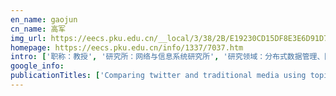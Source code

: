 ```yaml
---
en_name: gaojun
cn_name: 高军
img_url: https://eecs.pku.edu.cn/__local/3/38/2B/E19230CD15DF8E3E6D91D74E7AC_59B2E331_1EF5.jpg?e=.jpg
homepage: https://eecs.pku.edu.cn/info/1337/7037.htm
intro: ['职称：教授', '研究所：网络与信息系统研究所', '研究领域：分布式数据管理、图数据分析和学习\r\n ', '办公电话：86-10-6275 5825', '电子邮件：gaojun@pku.edu.cn', '个人主页： ']
google_info: 
publicationTitles: ['Comparing twitter and traditional media using topic models', 'Residual life predictions for ball bearings based on self-organizing map and back propagation neural network methods', 'Jointly modeling aspects and opinions with a MaxEnt-LDA hybrid', 'Geometry-based edge clustering for graph visualization', 'Topical keyphrase extraction from twitter', 'The use of carbon nanotubes to induce osteogenic differentiation of human adipose-derived MSCs in vitro and ectopic bone formation in vivo', 'Nanostructured scaffolds for bone tissue engineering', 'The effect of calcium phosphate microstructure on bone-related cells in vitro', 'An empirical study of collusion behavior in the Maze P2P file-sharing system', 'Jigsaw: Indoor floor plan reconstruction via mobile crowdsensing', 'Electrospun sulfated silk fibroin nanofibrous scaffolds for vascular tissue engineering', 'Evolutionary timeline summarization: a balanced optimization framework via iterative substitution', 'Biocompatibility and toxicity of nanoparticles and nanotubes', 'Collagen-based implants reinforced by chitin fibres in a goat shank bone defect model', 'Effect of carbon nanotubes on cellular functions in vitro', 'Current investigations into carbon nanotubes for biomedical application', 'We know what you want to buy: a demographic-based system for product recommendation on microblogs', 'Current investigations into magnetic nanoparticles for biomedical applications', 'Neural generative question answering', 'Connecting social media to e-commerce: Cold-start product recommendation using microblogging information', 'Citation count prediction: learning to estimate future citations for literature', 'An empirical study of free-riding behavior in the Maze P2P file-sharing system', '3D-printed biopolymers for tissue engineering application', 'Biocomposites reinforced by fibers or tubes as scaffolds for tissue engineering or regenerative medicine', 'In vitro degradation of porous nano-hydroxyapatite/collagen/PLLA scaffold reinforced by chitin fibres', 'Improving large graph processing on partitioned graphs in the cloud', 'Tweet recommendation with graph co-ranking', 'Effect of substrate stiffness on the functions of rat bone marrow and adipose tissue derived mesenchymal stem cells in vitro', 'Robust incentives via multi‐level Tit‐for‐Tat', 'On the existence of uniformly optimally reliable networks', 'Osteogenic differentiation of human adipose‐derived stem cells induced by osteoinductive calcium phosphate ceramics', 'Biomedical investigation of CNT based coatings', 'Timeline generation through evolutionary trans-temporal summarization', 'Maturation of osteoblast-like SaoS2 induced by carbon nanotubes', 'Dynamic equilibrium between cancer stem cells and non-stem cancer cells in human SW620 and MCF-7 cancer cell populations', 'Improved Hemocompatibility and Endothelialization of Vascular Grafts by Covalent Immobilization of Sulfated Silk Fibroin on Poly(lactic-co-glycolic acid) Scaffolds', 'Magnesium based degradable biomaterials: A review', 'To better stand on the shoulder of giants', "Experiments on 'HPJava'", 'Chemical characteristics and cytocompatibility of collagen‐based scaffold reinforced by chitin fibers for bone tissue engineering', 'Repairing goat tibia segmental bone defect using scaffold cultured with mesenchymal stem cells', 'Elastic sketch: Adaptive and fast network-wide measurements', 'Repair of bone defect in femoral condyle using microencapsulated chitosan, nanohydroxyapatite/collagen and poly (L‐lactide)‐based microsphere‐scaffold delivery system', 'Plasmonic (thermal) electromagnetically induced transparency in metallic nanoparticle–quantum dot hybrid systems', 'Collagen‐based scaffolds reinforced by chitosan fibres for bone tissue engineering', 'A shifting bloom filter framework for set queries', 'Leveraging product adopter information from online reviews for product recommendation', 'Mining user intents in twitter: A semi-supervised approach to inferring intent categories for tweets', 'I, poet: automatic chinese poetry composition through a generative summarization framework under constrained optimization', 'Evaluating and optimizing I/O virtualization in kernel-based virtual machine (KVM)', 'A simple cache partitioning approach in a virtualized environment', 'Implementation issues of a cloud computing platform.', 'Apolipoprotein A-IV regulates chylomicron metabolism–mechanism and function', 'Effects of physicochemical properties of nanomaterials on their toxicity', 'In vitro evaluation of porous poly(L‐lactic acid) scaffold reinforced by chitin fibers', 'SIFT based automatic registration of remotely-sensed imagery', 'Selective hardware/software memory virtualization', 'Deformation behavior of solid polymer during hot embossing process', 'SSHLDA: a semi-supervised hierarchical topic model', 'Architectural design and evaluation of an efficient Web-crawling system', 'Effect of microporosity on scaffolds for bone tissue engineering', 'Dynamically tunable plasmon induced transparency in a graphene-based nanoribbon waveguide coupled with graphene rectangular resonators structure on sapphire substrate', 'The co-effect of collagen and magnesium ions on calcium carbonate biomineralization', 'Improving the performance of hypervisor-based fault tolerance', 'On heterogeneous neighbor discovery in wireless sensor networks', 'Porous poly-L-lactic acid scaffold reinforced by chitin fibers', 'A group-theoretic framework for rendezvous in heterogeneous cognitive radio networks', 'Modification of amorphous poly (ethylene terephthalate) surface by UV light and plasma for fabrication of an electrophoresis chip with an integrated gold microelectrode', 'Towards ubiquitous indoor localization service leveraging environmental physical features', 'The use of nanoscaled fibers or tubes to improve biocompatibility and bioactivity of biomedical materials', 'Sextant: Towards ubiquitous indoor localization service by photo-taking of the environment', 'Evaluation of methods for relative comparison of retrieval systems based on clickthroughs', 'Two effective functions on hashing URL', 'In vitro biocompatibility and osteoblast differentiation of an injectable chitosan/nano-hydroxyapatite/collagen scaffold', 'Low Cost Working Set Size Tracking.', 'Optimizing the performance of virtual machine synchronization for fault tolerance', 'Synthesis of large-scale multistream heat exchanger networks based on stream pseudo temperature', 'Maze: A social peer-to-peer network', 'Physiological pulsatile flow culture conditions to generate functional endothelium on a sulfated silk fibroin nanofibrous scaffold', 'Multi-story indoor floor plan reconstruction via mobile crowdsensing', 'Boosting named data networking for data dissemination in urban VANET scenarios', 'Automatic labeling hierarchical topics', 'Game theoretic approaches for wireless proactive caching', 'Microstructure and properties of a TiAl alloy prepared by mechanical milling and subsequent reactive sintering', 'Addressing the hidden terminal problem for heterogeneous coexistence between TDM and CSMA networks in white space', 'Caching as a service: Small-cell caching mechanism design for service providers', 'Apolipoprotein A-IV reduces hepatic gluconeogenesis through nuclear receptor NR1D1', 'Optimized top-k processing with global page scores on block-max indexes', 'Infer user interests via link structure regularization', 'Timeline generation with social attention', 'Coastal upwelling observed by multi-satellite sensors', 'Dynamic rheological behaviors of the bone scaffold reinforced by chitin fibres', '灰色系统理论应用于苦瓜主要品种的评估', 'Molecular docking and site-directed mutagenesis of a Bacillus thuringiensis chitinase to improve chitinolytic, synergistic lepidopteran-larvicidal and nematicidal activities', 'A survey on i/o virtualization and optimization', 'Fast live cloning of virtual machine based on xen', 'Exploring demographic information in social media for product recommendation', 'Resin composites reinforced by nanoscaled fibers or tubes for dental regeneration', 'System light-loading technology for mHealth: manifold-learning-based medical data cleansing and clinical trials in WE-CARE project', 'Achieving both high precision and high recall in near-duplicate detection', 'Side-chain-promoted benzodithiophene-based conjugated polymers toward striking enhancement of photovoltaic properties for polymer solar cells', 'Self-assembly Z-scheme heterostructured photocatalyst of Ag 2 O@ Ag-modified bismuth vanadate for efficient photocatalytic degradation of single and dual organic pollutants …', 'The applications of conductive nanomaterials in the biomedical field', 'A novel burst-based text representation model for scalable event detection', 'Summarize what you are interested in: An optimization framework for interactive personalized summarization', 'A paper recommender for scientific literatures based on semantic concept similarity', 'Exploring both content and link quality for anti-spamming', 'A comparative study on models for estimating evapotranspiration', 'PCRC-based HPF compilation', 'Fair caching algorithms for peer data sharing in pervasive edge computing environments', 'Mining product adopter information from online reviews for improving product recommendation', 'Dynamically tunable slow light based on plasmon induced transparency in disk resonators coupled MDM waveguide system', 'Boosting named data networking for efficient packet forwarding in urban VANET scenarios', 'Electromagnetically induced transparency and theoretical slow light in semiconductor multiple quantum wells', 'Prevalence rate of nosocomial infection in 2009: investigation and analysis [J]', 'Investigation on the mechanism of the osteoinduction for calcium phosphate', 'Bring reputation system to social network in the maze P2P file-sharing system', '拆分型 Bloom Filter', 'A shifting framework for set queries', 'Fiber-reinforced scaffolds in soft tissue engineering', 'Pyramid sketch: A sketch framework for frequency estimation of data streams', 'In vitro evaluation of combined sulfated silk fibroin scaffolds for vascular cell growth', 'A multilayer microdevice for cell-based high-throughput drug screening', 'A teapot graph and its hierarchical structure of the Chinese web', 'Self-doping n-type polymer as a cathode interface layer enables efficient organic solar cells by increasing built-in electric field and boosting interface contact', 'Eventsearch: a system for event discovery and retrieval on multi-type historical data', 'Homogeneous chitosan/poly (L-lactide) composite scaffolds prepared by emulsion freeze-drying', 'Ocean wave measurements based on satellite synthetic aperture radar (SAR) and numerical wave model (WAM) data–extreme sea state and cross sea analysis', 'Repairing 25 mm bone defect using fibres reinforced scaffolds as well as autograft bone', 'Double switching from normal to anomalous dispersion via trichromatic phase manipulation of electromagnetically induced transparency', 'Search engine: principle, technology and system', 'The occurrence of Longfengshania in the early Cambrian from Haikou, Yunnan, China', 'Towards a Java environment for SPMD programming', 'Roadside unit caching: Auction-based storage allocation for multiple content providers', 'Wideband and low dispersion slow light in lattice-shifted photonic crystal waveguides', 'Comprehensive classification study of coal fines genetic mechanism and origin site', 'A preprocessing framework and approach for web applications', 'Improved relevance ranking in WebGather', 'The application of nanomaterials in controlled drug delivery for bone regeneration', 'Magnetic and fluorescent bifunctional chitosan microspheres embedding with fluorescent-labeling drug as a drug delivery system', 'Mining new business opportunities: Identifying trend related products by leveraging commercial intents from microblogs', 'Identifying event-related bursts via social media activities', 'Mobile social big data: Wechat moments dataset, network applications, and opportunities', 'The effect of mechanical loads on the degradation of aliphatic biodegradable polyesters', 'A lightweight execution framework for massive independent tasks', 'A comparative study on several typical feature selection methods for Chinese Web page categorization', 'A prototype of Fortran‐to‐Java converter', 'High-performance liquid chromatographic columns of small diameter', 'Algorithmic management for improving collective productivity in crowdsourcing', 'Ultrafast and low-power dynamically tunable plasmon-induced transparencies in compact aperture-coupled rectangular resonators', 'Using polymeric scaffolds for vascular tissue engineering', 'The model, architecture and mechanism behind realcourse', 'Research of personalization technologies based on web mining [J]', 'Cold filter: A meta-framework for faster and more accurate stream processing', 'User based aggregation for biterm topic model', 'Systematic design of wideband slow light in ellipse-hole photonic crystal waveguides', 'GOSR: geographical opportunistic source routing for VANETs', 'Prediction of the amount of urban waste solids by applying a gray theoretical model', 'First measurement of the branching fraction of the decay ', 'Application of CT in analysis of structure of compacted soil', 'High‐Efficiency Polymer Solar Cells Over 13.9% With a High VOC Beyond 1.0\u2009V by Synergistic Effect of Fluorine and Sulfur', 'Content centric peer data sharing in pervasive edge computing environments', 'ApoA-IV improves insulin sensitivity and glucose uptake in mouse adipocytes via PI3K-Akt Signaling', 'Influence maximization in messenger-based social networks', 'Itrust: interpersonal trust measurements from social interactions', 'Incorporating social role theory into topic models for social media content analysis', 'Regulatory responses to excess zinc ingestion in growing rats', 'Electromagnetically induced transparency and slow light in a Λ-type three-level system of GaAs/AlGaAs multiple quantum wells', 'DMM: A dynamic memory mapping model for virtual machines', 'Search Engine: Principle, Technology and Systems', 'Contrast study on the micro-FTIR characters between deformed and undeformed coals', 'The evolution of link-attributes for pages and its implications on web crawling', 'Anycast-another communication model for IP', 'More than six hundred new families of Newtonian periodic planar collisionless three-body orbits', 'Sf-sketch: A fast, accurate, and memory efficient data structure to store frequencies of data items', 'TNF-alpha and IL-6 inhibit apolipoprotein A-IV production induced by linoleic acid in human intestinal Caco2 cells', 'Visualizing timelines: Evolutionary summarization via iterative reinforcement between text and image streams', 'Late Cretaceous‐Cenozoic exhumation of the Yanji area, northeast China: Constraints from fission‐track thermochronology', 'Dynamic memory paravirtualization transparent to guest OS', 'Multi-layer PMMA microfluidic chips with channel networks for liquid sample operation', 'Recommending scientific literatures in a collaborative tagging environment', 'Formative Mechanism and Impact Factors for Simultaneous Nitrification and Denitrification [J]', 'Revealing the position effect of an alkylthio side chain in phenyl-substituted benzodithiophene-based donor polymers on the photovoltaic performance of non-fullerene organic …', 'Electronic spill-out induced spectral broadening in quantum hydrodynamic nanoplasmonics', 'Comparison of cellular responses of mesenchymal stem cells derived from bone marrow and synovium on combined silk scaffolds', 'Originator or propagator? Incorporating social role theory into topic models for twitter content analysis', 'A survey on question and answering systems', 'Synergetic promotional effects between cerium oxides and manganese oxides for NH3-selective catalyst reduction over Ce–Mn/TiO2', 'Estimation of dynamic asymmetric tail dependences: an empirical study on Asian developed futures markets', 'A conceptual modeling approach to virtual organizations in the grid', 'UAV offloading: Spectrum trading contract design for UAV-assisted cellular networks', 'Characterization of a newly isolated marine fungus Aspergillus dimorphicus for optimized production of the anti-tumor agent wentilactones', 'Interaction of ApoA-IV with NR4A1 and NR1D1 represses G6Pase and PEPCK transcription: nuclear receptor-mediated downregulation of hepatic gluconeogenesis in mice and a human …', 'A qualitative analysis of barriers to accessing HIV/AIDS-related services among newly diagnosed HIV-positive men who have sex with men in China', 'Lymphatic diamine oxidase secretion stimulated by fat absorption is linked with histamine release', 'The use of injectable chitosan/nanohydroxyapatite/collagen composites with bone marrow mesenchymal stem cells to promote ectopic bone formation in vivo', 'A micropump based on water potential difference in plants', 'Proactive video push for optimizing bandwidth consumption in hybrid CDN-P2P VoD systems', 'The use of bioactive peptides to modify materials for bone tissue repair', 'Understanding smartphone sensor and app data for enhancing the security of secret questions', 'Ecology-inspired coexistence of heterogeneous wireless networks', 'A software scheme for UAV’s safe landing area discovery', 'Biomed Mater Res', 'Noninvasive evaluation of injectable chitosan/nano-hydroxyapatite/collagen scaffold via ultrasound', 'Photonic electromagnetically induced transparency and collapse of superradiant modes in Bragg multiple quantum wells', 'Undergraduate computing education in China: a brief status and perspective', 'Amplitude and phase control of trichromatic electromagnetically induced transparency', 'VEHICLE-BRIDGE DYNAMIC ANALYSIS FOR LONG SPAN HIGHWAY AND RAILWAY BI-PURPOSE CABLE-STAYED BRIDGE [J]', 'Web search engine: characteristics of user behaviors and their implication', 'Java as a language for scientific parallel programming', 'Employing structurally similar acceptors as crystalline modulators to construct high efficiency ternary organic solar cells', 'A novel 2nd-order shape function based digital image correlation method for large deformation measurements', 'Rational skeletal rigidity of conjugated microporous polythiophenes for gas uptake', 'The effect of fluid shear stress on the in vitro degradation of poly(lactide‐co‐glycolide) acid membranes', 'Influence Analysis by Heterogeneous Network in MOOC Forums: What Can We Discover?.', 'Testing the evolution of crude oil market efficiency: Data have the conn', 'Kerr non-linearity and four-wave mixing in a double-cascade type four-level system of multiple quantum wells', 'Electromagnetically induced transparency and slow light in V-type three-level system of GaAs/AlGaAs multiple quantum wells', 'Application of remote sensing technology to estimate river basin evapotranspiration', 'Rejecting outliers based on correspondence manifold', 'Use of TerraSAR-X data for oceanography', 'Rapid cultivation of aerobic granular sludge and influence of extracellular polymeric substances on granulation', '单层单跨钢框架抗火性能的试验研究', '搜索引擎倒排文件的一种分块组织技术', 'Network Topology Autolayout Algorithm Based on Repulsion-Tension Model [J]', 'Implementation and Applications of A Chinese Web Page Automatic Categorization Approach [J]', 'Research and evaluation of near-replicas of Web pages detection algorithms', 'Parallel replacement mechanism for multithread', 'Parallel replacement mechanism for multithread', 'HeavyKeeper: An Accurate Algorithm for Finding Top-  Elephant Flows', 'HeavyGuardian: Separate and guard hot items in data streams', 'Global ship accidents and ocean swell-related sea states.', 'A novel method to in vitro evaluate biocompatibility of nanoscaled scaffolds', 'Sea surface wind speed retrieval from TerraSAR-X HH polarization data using an improved polarization ratio model', 'Multichannel broadcast via channel hopping in cognitive radio networks', 'Synthesis and characterization of chitosan-graft-poly (lactic acid) copolymer', 'Emulsion Self‐Assembly Synthesis of Chitosan/Poly(lactic‐co‐glycolic acid) Stimuli‐Responsive Amphiphiles', 'MicroRNA-27a activity is not suppressed in porcine oocytes', 'Event recognition from news webpages through latent ingredients extraction', 'An embedded CAN-BUS communication module for measurement and control system', 'Coupling Effect Between Coalification and Tectonic-thermal Events—Geological Records of Geodynamics of Sedimentary Basin', 'Simultaneous removal of nitrogen and phosphorus by using aerobic granular sludge', 'Manufacturing of Ti3SiC2 lubricated Co-based alloy coatings using laser cladding technology', 'Effect of ApoA4 on SERPINA3 mediated by nuclear receptors NR4A1 and NR1D1 in hepatocytes', 'Difference bloom filter: A probabilistic structure for multi-set membership query', 'On the inherent self-excited macroscopic randomness of chaotic three-body systems', 'The application of inorganic nanomaterials in bone tissue engineering', 'First total syntheses and antimicrobial evaluation of penicimonoterpene, a marine-derived monoterpenoid, and its various derivatives', 'From fast light to slow light in resonantly driven quantum dot systems', 'Fabrication of a thermoplastic multilayer microfluidic chip', 'Theoretical ultraslow bright and dark optical solitons in cascade-type GaAs/AlGaAs multiple quantum wells', 'A dynamic cache partitioning mechanism under virtualization environment', 'Efficient phrase querying with flat position index', 'Studies on electrical properties and CO-sensing characteristics of La0. 9□ 0.1 FeO3', 'Effects of earthworms on surface clogging characteristics of intermittent sand filters', 'On the relationship among learning collaboration and innovation', 'A measurement study of the structured overlay network in P2P file-sharing systems', 'A measurement study of the structured overlay network in P2P file-sharing applications', 'LilyTask: A task-oriented parallel computation model', 'Empowering sketches with machine learning for network measurements', 'Surface modification of nanofibrous matrices via layer-by-layer functionalized silk assembly for mitigating the foreign body reaction', 'Type-aware question answering over knowledge base with attention-based tree-structured neural networks', 'Rethinking the link prediction problem in signed social networks', 'Sea surface wind streaks in spaceborne synthetic aperture radar imagery', 'Study of the polarimetric characteristics of mud flats in an intertidal zone using C-and X-band spaceborne SAR data', 'Spatial and temporal variations of oil spills in the North Sea observed by the satellite constellation of TerraSAR-X and TanDEM-X', 'The dynamic processes of sea ice on the east coast of Antarctica—A case study based on spaceborne synthetic aperture radar data from terraSAR-X', 'Observation of two-dimensional Faraday waves in extremely shallow depth', 'A case of Hashimoto’s encephalopathy misdiagnosed as viral encephalitis', '导航辅助前十字韧带单束与双束重建的比较研究', 'Efficient LRU-based working set size tracking', 'Exploring peer heterogeneity: Towards understanding and application', 'Context modeling for ranking and tagging bursty features in text streams', 'REMOCA: hypervisor remote disk cache', 'Towards a global schema for web entities', 'Modelling the kinetics of aggregate breakage using improved breakage kernel', '走进多核时代', 'Biogeochemical cycle of Sulfer in the Calamagrostis angustifolia wetland ecosystem in the Sanjiang Plain, China', 'The distribution of internal waves in the East China Sea and the Yellow Sea studied by multi-sensor satellite images', 'Static task distribute algorithm based on task relation in LilyTask.', 'Preparation of super composite cement with a lower clinker content and a larger amount of industrial wastes', 'A Scheme to Construct a Global File System', 'Disequilibria, economic reforms and economic policies: A theoretical and empirical investigation for China', 'One memory access sketch: a more accurate and faster sketch for per-flow measurement', 'Derivation of sea surface tidal current from spaceborne SAR constellation data', 'Enabling fair spectrum sharing: Mitigating selfish misbehaviors in spectrum contention', 'Tunable amplification and absorption properties in double-Λ system of GaAs/AlGaAs multiple quantum wells', 'Microchannel refill: A new method for fabricating 2D nanochannels in polymer substrates', 'Sizespotsigs: An effective deduplicate algorithm considering the size of page content', 'Coal cinder filtration as pretreatment with biological processes to treat pharmaceutical wastewater', 'Early interfacial reaction and undercooling solidification behavior of Sn-3.5 Ag/Cu system', 'Filling modes of polymer during submicron and nano-fabrication near glass transition temperature', 'The Study on Separating and Purifying the Total Falvones from Crataegus Pinnatifida Bge by Macroreticular Adsorbents [J]', '基于 MPEG-Ⅰ/Ⅱ 视频内容认证的半脆弱水印方案', 'Approaches to Simultaneous Nitrification and Denitrification in Biological Treatment of Wastewater [J]', '一种评价搜索引擎信息覆盖率的模型及其验证', '电子束蒸发沉积 Al-Cr 合金涂层研究', 'Reliable graphs with unreliable nodes', 'Fast openflow table lookup with fast update', 'TapLock: Exploit finger tap events for enhancing attack resilience of smartphone passwords', 'Sea surface wind retrievals from SIR-C/X-SAR data: A revisit', 'On the stability of the three classes of Newtonian three-body planar periodic orbits', 'A dynamic hybrid model to simulate fractured reservoirs', 'Joint power allocation and bit loading for enhanced SVC video downlink transmissions over SDMA/OFDMA networks', 'Structure of different types of coal metamorphism by HTEM', 'A cache scheme based on LRU-like algorithm', 'Input estimation algorithm based on modification of innovation sequence for maneuvering target tracking', 'XRank: Learning More fromWeb User Behaviors', 'An efficient anycast routing protocol based on multi-metrics', 'Financial reforms and regional investment conflicts in China: A game-theoretic analysis', 'Ternary Polymer Solar Cells with High Efficiency of 14.24% by Integrating Two Well‐Complementary Nonfullerene Acceptors', 'Capabilities of Chinese Gaofen-3 synthetic aperture radar in selected topics for coastal and ocean observations', 'Constant IP lookup with FIB explosion', 'Over a thousand new periodic orbits of a planar three-body system with unequal masses', 'Experimental study of yarn friction slip and fabric shear deformation in yarn pull-out test', 'Observation of two coupled Faraday waves in a vertically vibrating Hele-Shaw cell with one of them oscillating horizontally', 'Fine-grained probability counting: Refined loglog algorithm', 'Dynamic slot-length control for reducing neighbor discovery latency in wireless sensor networks', 'Personalized citation recommendation via convolutional neural networks', 'Population distribution projection by modeling geo homophily in online social networks', 'PNE: label embedding enhanced network embedding', 'A comblike time-valve used in capillary-driven microfluidic devices', 'Moocon: a framework for semi-supervised concept extraction from Mooc content', 'Effects of different fluid shear stress patterns on the in vitro degradation of poly (lactide‐co‐glycolide) acid membranes', 'Derivation of sea surface wind directions from TerraSAR-X data using the local gradient method', 'Hydroacoustic monitoring of fish migration in the Changzhou Dam fish passage', 'Geoscience and Remote Sensing', 'Application of ultrasound on monitoring the evolution of the collagen fiber reinforced nHAC/CS composites in vivo', 'Semantic vs positions: Utilizing balanced proximity in language model smoothing for information retrieval', 'Optimization of parameters for melt crystallization of p-Cresol', 'BFBD: a bloom filter based buffering data dissemination algorithm for vehicular Ad hoc networks', 'Volumetric property of three amino acids in urea-water mixtures', '一种快速的 XML 语义检索算法', 'A personalized re-ranking algorithm based on relevance feedback', 'An xml-driven component-based software framework for mobile robotic applications', 'A pattern-based voting approach for concept discovery on the Web', 'Engineering of web infomall: The chinese web archive', 'CDAL: A scalable scheme for digital resource reorganization', 'Modeling of vector quantization image coding in an ant colony system', 'An infrastructure for attribute addressable P2P network: Barnet', '鲁棒性话者辨识中的一种改进的马尔科夫模型', 'Computer-aided Distance Collaborative Learning Theory Environment and Technology', 'A dynamic reconfiguration model for a distributed web crawling system', 'FID-sketch: an accurate sketch to store frequencies in data streams', 'Collisionless periodic orbits in the free-fall three-body problem', 'File: A novel framework for predicting social status in signed networks', 'The 1223 new periodic orbits of planar three-body problem with unequal mass and zero angular momentum', 'Theoretical analysis on caching effects in urban vehicular ad hoc networks', 'A connectivity resilient dynamic multi‐channel assignment method for VANET', 'Observations of highly localized oscillons with multiple crests and troughs', 'Scaffolds reinforced by fibers or tubes for tissue repair', 'The structural evolution character of different types of coal metamorphism and its geological significance', 'Efficiently collecting relevance information from clickthroughs for web retrieval system evaluation', 'Relative link quality assessment and hybrid routing scheme for wireless mesh networks', 'Quantitative detection of human cytomegalovirus in aggressive and chronic periodontitis lesions.', '中国矿区土壤种子库研究的必要性与挑战', 'Efficient Collecting Relevence Information   from Clickthroughs for Web Retrieval System Evaluation', '1)(Department of Computer Science and Technology, Peking University, Beijing 100871) 2)(Department of Computer Science, Michigan Technological University, Houghton, USA …', 'Recent patents on polymeric scaffolds for tissue engineering', 'The diagnostic value of 64-multislice CT in patients with peripheral arterial occlusive diseases: comparison with digital subtraction angiography', 'Impact of availability in P 2 P file sharing system caused by active peers.', 'Performance Lossless Voltage Scheduling for Low Energy Software [J]', 'Principle, techique, and biomedical applications of spectral imaging [J]', 'Spatio-temporal data model for landuse monitoring', 'Graphs with most number of three point induced connected subgraphs', 'DRL360: 360-degree Video Streaming with Deep Reinforcement Learning', 'Retrieval of sea surface wind speeds from Gaofen-3 full polarimetric data', 'Who is Your Best Friend? Ranking Social Network Friends According to Trust Relationship', 'Data-driven lightweight interest point selection for large-scale visual search', 'Uav offloading: Spectrum trading contract design for uav assisted 5g networks', 'Enhanced antitumoral activity of quercetin against lung cancer cells using biodegradable poly (lactic acid)-based polymeric nanoparticles', 'Reliable and high quality adhesive bonding for microfluidic devices', 'A microfluidic design to provide a stable and uniform in vitro microenvironment for cell culture inspired by the redundancy characteristic of leaf areoles', 'Pattern transition of two-dimensional Faraday waves at an extremely shallow depth', 'A Multidisciplined Teaching Reform of Biomaterials Course for Undergraduate Students', 'Evaporation characteristics of micropores in biomimetic micropump', 'Fabrication of 1D nanochannels on thermoplastic substrates using microchannel compression', 'Simultaneous measurements by advanced SAR and radar altimeter on potential improvement of ocean wave model assimilation', 'A road based multi-channel assignment method for VANET', 'Hierarchical topic integration through semi-supervised hierarchical topic modeling', 'Dynamic cache partitioning based on hot page migration', 'Hierarchical graph summarization: leveraging hybrid information through visible and invisible linkage', 'A broadband 3 dB coplanar waveguides directional coupler with conductor-backed asymmetric coplanar waveguides compensation', 'A finegrained digestion of news webpages through Event Snippet Extraction', 'Detecting and Analyzing VM-exits', 'Experimental Study on Hot Embossing of Micro/Nano Grating', '2, Deng Juemei1 1. State Key Laboratory of Coal Resources and Safe Exploitation, China University of Mining and Technology, Beijing 100083, China 2. North China Institute of …', 'Histrace: building a search engine of historical events', 'Extraction, Measurement and Analysis of Social Network in Chinese Web', 'Wireless multi-hop network scenario emulation with MinMax error', 'CSFS: a Java enabled network file storage system', 'CSFS: a Java enabled network file storage system', 'Emergint: 一种支持多节点并发动态增删的 P2P 路由算法', 'Blooming and fruiting habits, microspore genesis and development of male gametes of Trigonobalanus doichangensis', 'SemanticPeer: an ontology-based P2P lookup service', 'Global file store: a massive storage system on the internet-concept and design', 'Signal Detection of Global Climate Change and External Forcing Factors', 'Discussion on hydrogenic superimpose position of high-grade uranium deposits in Zhuguang-Jiuyi region', 'Runtime oriented HPF compilation', 'Effects of alternating temperatures on development and reproduction of the armyworm, Mythimna separata (Walker)', 'Some Properties of T-optimal Graphs', 'Primal-Dual Heuristics for Multiple Set Covering', 'Primal-dual heuristics for multiple set covering', 'Supervised User Ranking in Signed Social Networks', 'Faraday waves in a Hele-Shaw cell', 'How important is economic policy uncertainty for capital structure decisions? evidence from US firms', 'Abc: a practicable sketch framework for non-uniform multisets', 'A feature-based approach for the redefined link prediction problem in signed networks', 'The commodity price and exchange rate dynamics', 'Biocompatibility and toxicity of nanobiomaterials 2014', 'Reduction of pure dephasing rates of excitons by population decay in quantum-dot semiconductor optical amplifiers', 'Controllable amplification, absorption, and dispersion in double‐cascade‐type four‐level system of multiple quantum wells', 'Validation of coastal wind and wave fields by high resolution satellite data', 'Effective time ratio: a measure for web search engines with document snippets', 'Many-Task Computing', 'Fracture mechanism of metal electrode integrated on a chip and fabrication of a poly (ethylene terephthalate) electrophoresis microchip', 'Coastal wind field and sea state measured by TerraSAR-X', 'Representing a web page as sets of named entities of multiple types: a model and some preliminary applications', 'Exploration mode and structural control of deep coal resources', 'Abdominal splenosis: CT and MRI features of 2 cases.', 'INFLUENCE OF TECTONIC-THERMAL PROCESS ON COALIFICATION', 'The distribution of internal waves in the China Seas studied by multi-sensor satellite images', 'To Establish a New Teaching Pattern for Training the Clinical Technique and Practical Working Ability of the Students in Stomatology [J]', 'Emergint: A P2P Routing Algorithm That Supports Multi-Node Dynamic Concurrent Join and Leave', 'Arrangement and stress analysis of nuclear piping systems', 'Implementation strategy of communication in a HPF compiler and related algorithms', 'An osmotic pressure equation of uncharged micelle and oil/water microemulsion systems', 'Studies of integration and optimization of interpreted and compiled languages', 'Incorporation of multi-walled carbon nanotubes to PMMA bone cement improves cytocompatibility and osseointegration', 'Learning at the Edge: Smart Content Delivery in Real World Mobile Social Networks', 'Peptide‐modified bone repair materials: Factors influencing osteogenic activity', 'Biomaterials research of China from 2013 to 2017 based on bibliometrics and visualization analysis', 'Coloring embedder: a memory efficient data structure for answering multi-set query', 'On heterogeneous duty cycles for neighbor discovery in wireless sensor networks', 'Towards Practical Link Prediction Approaches in Signed Social Networks', 'Early detection of rumors in heterogeneous mobile social network', 'ID Bloom Filter: Achieving Faster Multi-Set Membership Query in Network Applications', 'Uniform, stable supply of medium for in vitro cell culture using a robust chamber', 'Single hash: Use one hash function to build faster hash based data structures', 'The effect of fluid shear stress on the in vitro release kinetics of sirolimus from PLGA films', 'Laser-bulge based ultrasonic bonding method for fabricating multilayer thermoplastic microfluidic devices', 'Unsupervised embedding for latent similarity by modeling heterogeneous mooc data', 'Holistic reality examination on practical challenges in a mobile crowdsensing application', 'Spatial Confinement of the Electrical Field Affected by Quantum Effects in Plasmonic Dimer Sandwiching a Single Molecule', 'An approach to discrimination of sea ice from open water using SAR data', 'Porous poly (L-lactic acid) scaffold reinforced by titanium dioxide nanoparticles', 'Generating Semantic Concept Map for MOOCs.', 'A Tale of Two Styles: Do Qualified Foreign Institutional Investors Have an Edge Over Domestic Funds Managers in China?', 'A novel microfluidic time gate for controlling flow of liquids', 'Study on Degradation Mechanism of Stress in Generation Process of Coal-Bed Methane', 'External-integrated biomimetic micropump for microfluidic system', 'Biocompatibility and toxicity of nanobiomaterials 2013', 'On the cascading spectrum contention problem in self-coexistence of cognitive radio networks', 'Theoretical study of transmission spectrum in cavity-waveguide side-coupled systems', 'InfoMall: A Large-Scale Storage System for Web Archiving', 'Direct and indirect intraband optical absorption due to carrier transitions from discrete levels to continuum states in quantum dot system', 'A connectivity invariant dynamic multichannel assignment method for VANET', 'Osteogenesis capability and degradation property evaluation of injectable biomaterials: Comparison of computed tomography and ultrasound', 'DART: A Directional Antenna Based RouTing Protocol for Ad-Hoc Networks with High Mobility', 'Sea surface wind field retrieval from TerraSAR-X and its applications to coastal areas', '外侧半月板桶柄样撕裂联合缝合技术的应用', 'A novel photonic crystal waveguide-based symmetric-Mach-Zehnder-type ultrafast all-optical switch using quantum dot semiconductor optical amplifier', 'A framework to analyze the impact of maps on VANET simulation', 'Expression of aquaporin-2 and cell apoptosis in collecting ducts during kidney development of mouse', '星形细胞肿瘤 CT 灌注成像参数与 MVD 的相关性', 'An Analytical Macro-micro-model for a Micromixer', 'MiFDR: Measurement of Inherent Frame Delivery Ratio of Wireless Links in Multi-rate Wireless Network', "Evaluating density forecasts of the model with a conditional skewed-t distribution for China's stock markets", 'On the construction of a large scale Chinese web test collection', 'Determination of rosuvastatin in urine by HPLC-MS/MS assay and study on its pharmacokinetics in healthy subjects', 'Cooperative Engagement Capability of American Navy [J]', '八面河地区新生代构造变形与孔店组油气成藏', 'Density functional study of potential energy function and stability of MT1 (M= Cu, Au, Ag) molecules', 'Research and implementation of stretch-out operation in Daya Bay Nuclear Power Station', 'Semantic Modeling for Virtual Organization: A Case for Virtual Course', 'Effect of Acupuncture on serum interlukin-6 in women with postmenopausal osteoporosis', '数据筛选技术在并行 I/O 中的应用', 'Consumption demand, saving behaviour and rational expectations: an application of disequilibrium modelling to China 1952-92', 'Fiscal decentralization, financial reform and macroeconomic control in China', 'Preliminary study on pollen storage of some cruciferous vegetables', 'Applications of Carbon Nanotubes in Bone Tissue Regeneration and Engineering: Superiority, Concerns, Current Advancements, and Prospects', 'Fine-grained probability counting for cardinality estimation of data streams', 'Effect of width on the properties of Faraday waves in Hele-Shaw cells', 'A Generic Technique for Sketches to Adapt to Different Counting Ranges', 'Topographical patterning: characteristics of current processing techniques, controllable effects on material properties and co-cultured cell fate, updated applications in …', 'Comparison of sea surface wind field measured by HY-2A scatterometer and WindSat in global oceans', 'Enabling Symbiotic Coexistence of Heterogeneous Cognitive Radio Networks', 'Towards Reading Comprehension for Long Documents.', 'Experimental study on yarn pullout test of STF modified fabric', 'Diamond sketch: Accurate per-flow measurement for real IP streams', 'Accurate per-flow measurement with bloom sketch', 'SSS: An Accurate and Fast Algorithm for Finding Top-k Hot Items in Data Streams', 'Rectangular hash table: Bloom filter and bitmap assisted hash table with high speed', 'Exclusive and efficient excitation of plasmonic breathing modes of a metallic nanodisc with the radially polarized optical beams', 'Modeling geo-homopholy in online social networks for population distribution projection', 'A Virtual Channel Allocation Algorithm for NoC', 'Pervasive edge data sharing in MANET', 'FISF: Better User Experience using Smaller Bandwidth for Panoramic Virtual Reality Video', 'The relationship between the exact exchange potential and dephasing induced by Coulomb interaction in quantum plasmonics', 'Observation of sea surface wind and wave in x-band TerraSAR-X and TanDEM-X over Hurricane Sandy', 'SF-sketch: Slim-fat-sketch with GPU assistance', 'Fit the elephant in a box-towards IP lookup at on-chip memory access speed', 'Study on oil spills in the North Sea forties field observed in TerraSAR-X and TanDEM-X imagery', 'Quantifying caching effects in urban VANETs', 'Subgroup decomposition analyses of D3h and D4h plasmonic metamolecule Fano resonance spectrum', 'Improving the QoE of mobile data access for long-lived connections in cellular networks', 'Theoretical simulation of carrier capture and relaxation rates in quantum-dot semiconductor optical amplifiers', 'Interpersonal trust measurements from social interactions in Facebook', 'A metric learning based approach to evaluate task-specific time series similarity', 'Detecting memory leak using virtualization technology', 'Using lexical and thematic knowledge for name disambiguation', 'Efficient Communications in Mobile Hybrid Wireless Networks', 'Interactive performance optimization for desktop virtualization environment', 'Biocompatibility and toxicity of nanobiomaterials', 'New developments of biomaterials course for biomedical engineering education', 'Design of the hydraulic absorber for hydraulic catapult system', 'Diadem: Prefetch-based traffic shaping for energy saving in wireless networks', 'Calcium phosphate materials for bone repair application', 'Analysis of an Event of Parametric Rolling onboard RV “Polarstern” based on Data from a Shipborne Wave Radar', '黑龙江省嘉荫县乌拉嘎断陷中, 新生代地层序列与盆地演化', 'Starting control for wet dual clutch transmission based on intelligent control', 'The investigation of the formaldehyde gas sensor based on organic thin-film-transistors', 'Remote Disk Cache for Virtual Machines', 'HisTrace: A system for mining on news-related articles instead of web pages', 'Chinese e-Social Science -- a Low-End Approach', 'Fast Booting Many Similar Virtual Machine', 'A Surrey of Fitness Training Facilities and Equipment in Shenyang', 'Knowledge discovery by network visualization', 'Building a story tracer out of a web archive', 'Coastal wind analysis based on active radar in Qingdao for Olympic sailing event', '高压下天然顽火辉石能量色散 X 射线粉末衍射研究', 'A Measurement Study of the Structured Overlay Network in P2P File-Sharing Systems', 'An effective approach based on rough set and topic cluster to build peer communities', 'Promotional ranking of search engine results: giving new web pages a chance to prove their values', 'Chinese e-Social Science: A low-end approach', 'Online Course Organization', 'How to Work Together? Interdisciplinary Collaboration in e-Social Science', 'Enhancing duplicate collection detection through replica boundary discovery', 'The design and implementation of lilytask in shared memory', 'Investors dilemma: the volatility of the New Zealand exchange rate: short term performance of the NZ dollar versus the US dollar', 'A P2P Objects Location Model for Higher Access Success Rate over Dynamic Networks [J]', 'Experiences deploying peer-to-peer network for a distributed file system', 'A method to improve the transiently chaotic neural network', 'Methodologies of the personalized courseware construction tools for e-learning', 'SROAM: an end-to-end service model for improved performance in roaming over wireless LAN networks', 'A Network Topology Auto-Layout Algorithm Based on “Concentric-Arrange” Model', 'A distributed storage system based on messaging and queuing middleware [J]', 'O-Ethylation of Catechol and Ethanol on Al-P-Ti-Si-O Catalyst', 'Experiences and Lessons from Conducting an International Collaborative Web-based Education Programme', 'Efficient Compilation of Forall Statement with Runtime Support,"', 'E cient Compilation of Forall Statement with Runtime Support,"', 'Analysis of Some Problems about Pipelined Machine', 'WebGather: towards quality and scalability of a web search service', 'Biomimetic SIS-based biocomposites with improved biodegradability, antibacterial activity and angiogenesis for abdominal wall repair', 'EPASS360: QoE-aware 360-degree Video Streaming over Mobile Devices', 'Reforming teaching methods by integrating dental theory with clinical practice for dental students', 'Terminal group modification of carbon nanotubes determines covalently bound osteogenic peptide performance', 'A numerical method for guiding the design of surgical meshes with suitable mechanical properties for specific abdominal hernias', 'Shifting Hash Table: An Efficient Hash Table with Delicate Summary', 'Adaptive Measurements Using One Elastic Sketch', 'Fast and accurate stream processing by filtering the cold', 'Conductive nanostructured Si biomaterials enhance osteogeneration through electrical stimulation', 'Stability and hysteresis of Faraday waves in Hele-Shaw cells', 'Diamond Sketch: Accurate Per-flow Measurement for Big Streaming Data', 'A stable large animal model for dural defect repair with biomaterials and regenerative medicine', 'Longest Prefix Matching with Pruning', 'Mathematical analysis on forwarding information base compression', 'Finding Significant Items in Data Streams', 'The No-Short Return Premium', 'Materials for bone regeneration: Current types, bioactive mechanism and updated investigations', 'Heterogeneous Coexistence of Cognitive Radio Networks in TV White Space', 'Development of novel oxygen carriers by coupling hemoglobin to functionalized multiwall carbon nanotubes', 'Biomechanical studies on biomaterial degradation and co-cultured cells: mechanisms, potential applications, challenges and prospects', 'Small intestinal submucosa: superiority, limitations and solutions, and its potential to address bottlenecks in tissue repair', 'SIGN: War-Driving Free Indoor Navigation Using Coded Visual Tags', 'Clean numerical simulation: a new strategy to obtain reliable solutions of chaotic dynamic systems', 'Effect of depth on the properties of two coupled Faraday waves in a Hele-Shaw cell', 'Generation of second-mode internal solitary waves during the winter by a shoaling internal tide in the northern South China Sea', 'Geo-Edge: Geographical Resource Allocation on Edge Caches for Video-on-Demand Streaming', 'The effect of numerical noises on statistics of a chaotic dynamical system', 'Hydrophilic coating film used to drive flow in a microfluidic point-of-care testing (POCT) device', 'Micro-to-nano scale filling behavior of PMMA during imprinting', 'Lorentzian Norm Based Super-Resolution Reconstruction of Brain MRI Image', '基于注意力机制的树状神经网络知识库问答模型', 'Carbon Nanotubes: A Kind of Novel Biomaterials for Scaffolds of Tissue Engineering', 'Application of keyword extraction on MOOC resources', 'SF-sketch: A Two-stage Sketch for Data Streams', 'New Evidence on Economic Policy Uncertainty and Equity Risk Premium', 'The Potential Matrix and Reinforcement Materials for the Preparation of the Scaffolds Reinforced by Fibers or Tubes for Tissue Repair', 'Scaffolds Reinforced by Fibers or Tubes for Hard Tissue Repair', 'Scaffolds Reinforced by Fibers or Tubes for Soft Tissue Repair', 'Overview of Scaffold Reinforcement for Tissue Repair', 'A wavelike buffer for introducing samples into autonomous capillary microfluidic devices', 'Comparison between Symplectic Integrators and Clean Numerical Simulation for Chaotic Hamiltonian Systems', 'A bionic MIS device for lumbar fracture reduction', 'A device mimicking the biomechanical characteristics of crocodile skull for lumbar fracture reduction', 'Bone Repair: Nanohydroxyapatite as a Bone Repair Material', 'Vehicular Communications', 'Contrasting (sub-) mesoscale bura structures', 'BioMaterials Advances: a new journal for the innovation and development of biomaterials science and technology', 'FERTILITY SPARING OPTIONS IN PATIENTS WITH GYNAECOLOGIC CANCERS', 'The experimental study on the standing solitary waves', 'Vehicular Communications', 'Sea Surface Wakes Observed by Spaceborne SAR in the Offshore Wind Farms', 'Correction to “Algorithm for Sea Surface Wind Retrieval From TerraSAR-X and TanDEM-X Data”[May 14 2928-2939]', 'A commend on" Three Classes of Newtonian Three-Body Planar Periodic Orbits" by\\v {S} uvakov and Dmitra\\v {s} inovi\\{c}(PRL, 2013)', 'Sea surface wind field by TerraSAR-X and Tandem-X data', 'Rate adaptation based on inherent frame delivery ratio for wireless networks', 'Sea Surface Wind Field by X-Band TerraSAR-X and Tandem-X', 'Sea surface wind field by X-band terrasar-X and tandem-X', 'An investigation of the price discovery for cross-listed stocks: Evidence from New Zealand and Australian stock markets', 'Self organized hotspots and social tomography.', '基于 PBP 最优准则的网络检测算法', 'Live Migrating the Virtual Machine Directly Accessing a Physical NIC', 'Cells, Scaffolds and Surgical Approaches for Engineering Vascularized Bone Tissue', 'Web-based remote video monitoring system implemented using Java technology', 'Synthesis and photovoltaic properties of poly (2, 7-carbazole-5, 6-bis (octyloxy)-4, 7-di (thiophen-2-yl) benzo-[c]-thiadiazole)', 'Spectrum Allocation for Heterogeneous Wireless Systems of the Internet of Things', '桌面虚拟化环境下的交互式性能优化', 'SAR measurement of ocean sea surface wind and wave for operational ship routing', 'Discovering Images for Wikipedia Articles', 'Detection and analysis of virtual machine exits', 'Static index pruning based on document importance', 'Study on the effects of allitride and its mechanisms on renal cell carcinoma in vitro', 'Special section on Perspectives on Future Computer Science', 'Majority Consensus Protocal for Strong Consistency   and High Availability', 'The effects of Ag-doped to the Ag-V/TiO_2 catalysts with low vanadium loadings for DeNO_x', 'Evaluating search engines by clickthrough data', 'Marine Environmental Monitoring Using Spaceborne Radar Remote Sensing--Supporting Shipping Safety', '圆管脉动流的轴对称格子 Boltzmann 模拟', 'PPS sampling of Web graph using preferential jumping strategy', 'Empirical Algorithm Developed For SAR/ASAR Wave Mode Data', 'A Survey of Major Techniques for Combating Link Spamming⋆', 'The Informational Role of Options Trading Volume in the Australian Index Options Markets', 'Application of Trend Surface Analysis in Donghuantuo Minefield Structural Study', 'ODARM: An Outlier Detection-Based Alert Reduction Model', 'Effects of automobile exhaust gases on physiological characteristics of Spathiphyllum kochii and Mus musculus.', 'Effect of carbon disulfide on male sexual function and reproductive outcomes.', 'Effective Time Ratio: A Measure for Web Search Engines with Snippets', 'Utilization of ASAR wave mode data for shipping safety', 'Neutralizer: A False-Balance Failure Detector for Minimizing Distributed   Storage Maintenance Cost', 'Extreme Wave Height Statistic Analysis Based on Synthetic Aperture Radar and Radar Altimeter Data', 'Classifying Digital Resources in a Practical and Coherent Way with Easy-to-Get Features', 'First Results Obtained in the OSIRIS Project', 'Sea State Statistics and Extreme Waves Observed by Satellite', 'Ocean Wave Measurements in High and Complex Sea State by SAR Wave Mode Data and Numerical Wave Model', 'Tectonics Control on Coal Measures in Donghuantuo Coalmine, Kailuan Mining Area', 'An analytical flow control scheme for real-time traffic in wireless mesh network: from theoretic model to practical mechanism', 'The follow-up value of multi-slice CT for abdominal aortic aneurysms after endovascular exclusion', 'Evaluation of in-stent restenosis in coronary arteries with 64 multislice computed tomography', 'The New Architecture of Realcourse', 'Asymmetric dynamics in exchange rate correlations: Price stability or export competitiveness?', 'Dynamic Asymmetric Tail Dependence in Asian Developed Futures Markets', 'RAPID COMMUNICATIONS-Semiconductors II: Surfaces, interfaces, microstructures, and related topics-Photonic electromagnetically induced transparency and collapse of superradiant …', 'An Analysis of Internal Structure and its Development of Virtual Organizations in the Grid', 'An effective information service architecture in grid environment', 'Forecasting Stock Market Volatility and Assessing Information Content Present in S&P/ASX 200 Index Option Prices', 'Internetics: Six Years’ Experience', 'Design and Implementation of the Parallel Programming Model LilyTask Under the Distributed Memory Environment', 'Some Characteristics of Web Data and their Reflection on our Society', 'Do the New Zealand Daily Exchange Rates Behave Nonlinearly or Like Chaos', "Return Predictability, Leverage Effect and Volatility Transmission: How Informationally Efficient are China's A-Share and B-Share Markets?", "China's Economic Growth: Evidence from Multiple-Break Unit Root Tests", "The'Inward and Westward'Shifts in the Strategic Emphases of China's Economic Development", 'Advanced Logging Well Evaluation Technique in Coal Bed Gas', 'A Parallel I/O Method for SMP Clusters', 'Tianwang: Towards a Quality and Scalable Web Search Service', 'Study of T Cell Receptor Gene Rearrangements in Patients with Myasthenia Gravis', 'Application of passive safety systems in 200 MW nuclear heating reactor', 'Study on improving image quality with transmission attenuation correction', 'Implementation and optimal strategies of Out-Of-Core computing in p-HPF parallel compiling system', 'Study on Removal of NOx from Waste Gas by Biological Method', 'Simple and Economic Purification Method of Berberine', 'Collaboration on the Web – A server constructor’s perspective', 'Runtime Oriented HPF Compilation| Lecture notes for CIS/CPS 600, Fall 1996', 'Java as a language for science and engineering', 'Investigation on the multi-objective optimizing angle of the variable stator of an axial-flow compressor', 'The Distributed Array Descriptor for a PCRC HPF Compiler Version 2.0 SCCS-770d', 'Multi-criteria Clustering  Model with Cone Dominated Structure', 'ANALYSIS FOR GENERATING THE TEST-SHEETS AUTOMATICALLY', 'A Class of Max-k min-nk Graphs', 'Software system for ABC-90jr.-an array based computer', 'A scheme of experimental research environment for ILP', 'Overcome dimensional inconsistency: how much benefit can be gained?', 'Precompiler of ABC–90JR. Fortran: design issues and implementation considerations', 'Symmetry Numbers of Activated Complexes', 'Application intravascular ultrasound the classification of coronary bifurcation lesions', 'DADENT: a cost-effective environment for developing distributed software', 'Another NP—Complete Problem', 'Some New Results in Algebraic Graph Theory', 'On the length of Optimal non-redundancy Linear Arrays', 'A New Result to an Old Problem --- How many prime implicants   are there in a Boolean Function?', 'On the Length of Golomb’s Rulers', 'Affiliations 1. Aerospace Information Research Institution, Chinese Academy of Sciences 2. University of Chinese Academy of Sciences corresponding author: Xiao-Ming Li (lixm …', 'Publication: Dragon 1 Programme Final Results 2004-2007 Pub Date: April 2008', 'China Stock Markets: Does Technical Analysis Incorporating Data on Volumes and Returns Provide Additional Evidence of Return Predictability?', 'Login| Register', '82x* J¼p£ åêJ¼p£ p£ VRí@ N hε*▄ í2x┌ w 0jφ/▀*═* éthò╪* Æí*. ½**∩ ¼0*¡ ¼í0*╡@ Ü└**╡*▄ í▄ íª*╡* éó¼* p£ åêåêåêp¼p¼£ påêåêåê*¡ åêåêåêåê', '‘Q’Sc| enceD| recttC*‘‘_.,. _ BANKING, L, Essay-st Ftngpiggg', 'Detection and tracking of offshore platform’s oily slicks in TerraSAR-X imagery', "Global Market's Response to and the Determinants of Sovereign Credit Ratings", 'Forecasting Stock Market Volatility and the Information Content of Implied Volatility from S&P/ASX 200 Index Option Prices', 'Global wave model validation using ENVISAT ASAR wave mode data', 'Moving between opposite short-selling regimes: Are stock characteristics priced differently?', 'Modelling Beta Risk for New Zealand Industry Portfolios', 'Price Stability or Export Competitiveness?', 'Department of Commerce, Massey University, Auckland', 'WS: Workshop: 5G and Spectrum Sharing (5G Spectrum)', 'Jiang, Weiwei 28 Kou, Yue 219 Kpiebaareh, Michael Y. 34 Krishnamurthy, Mahesh 138', 'One Slow Memory Access Hash Table', 'The in vitro response of human adipose-derived mesenchymal stem cells to carbon nanotubes compared to nano-hydroxyapatite', "QoEWC'15: The 1st International Workshop on Quality of Experience-Based Wireless Communications 2015-Program", '药物化学', 'DOI: Fund: Corresponding Authors: About author', 'General Co-Chairs', 'NY 13244, USA {dbc, zgs, gcf, lxm, xli, wen}@ npac. syr. edu Abstract. As a relatively straightforward object-oriented language, Java is a plausible basis for a scientific …', 'Routing-oriented Link Capacity Estimation and Mesh Network Hybrid Routing (MHR)', '毛先领, 李晓明', '寿思聪, 姚从磊, 李晓明']
---
```

